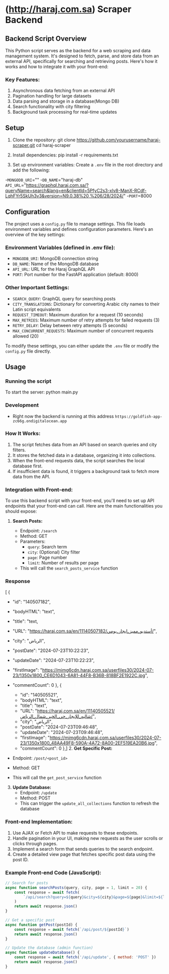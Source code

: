 # (http://haraj.com.sa) Scraper Backend

## Backend Script Overview

This Python script serves as the backend for a web scraping and data management system. It's designed to fetch, parse, and store data from an external API, specifically for searching and retrieving posts. Here's how it works and how to integrate it with your front-end:

### Key Features:

1. Asynchronous data fetching from an external API
2. Pagination handling for large datasets
3. Data parsing and storage in a database(Mongo DB)
4. Search functionality with city filtering
5. Background task processing for real-time updates

## Setup

1. Clone the repository:
   git clone https://github.com/yourusername/haraj-scraper.git
   cd haraj-scraper

2. Install dependencies:
   pip install -r requirements.txt

3. Set up environment variables:
   Create a `.env` file in the root directory and add the following:

-`MONGODB_URI`="" -`DB_NAME`="haraj-db"
`API_URL`="https://graphql.haraj.com.sa/?queryName=search&lang=en&clientId=5PfyC2s3-xlv8-ManX-RCdf-LqhFYr5SkUh3v3&version=N9.0.38%20,%206/28/2024/" -`PORT`=8000

## Configuration

The project uses a `config.py` file to manage settings. This file loads environment variables and defines configuration parameters. Here's an overview of the key settings:

### Environment Variables (defined in .env file):

- `MONGODB_URI`: MongoDB connection string
- `DB_NAME`: Name of the MongoDB database
- `API_URL`: URL for the Haraj GraphQL API
- `PORT`: Port number for the FastAPI application (default: 8000)

### Other Important Settings:

- `SEARCH_QUERY`: GraphQL query for searching posts
- `CITY_TRANSLATIONS`: Dictionary for converting Arabic city names to their Latin script equivalents
- `REQUEST_TIMEOUT`: Maximum duration for a request (10 seconds)
- `MAX_RETRIES`: Maximum number of retry attempts for failed requests (3)
- `RETRY_DELAY`: Delay between retry attempts (5 seconds)
- `MAX_CONCURRENT_REQUESTS`: Maximum number of concurrent requests allowed (20)

To modify these settings, you can either update the `.env` file or modify the `config.py` file directly.

## Usage

### Running the script

To start the server:
python main.py

### Development

- Right now the backend is running at this address `https://goldfish-app-zc66g.ondigitalocean.app`

### How It Works:

1. The script fetches data from an API based on search queries and city filters.
2. It stores the fetched data in a database, organizing it into collections.
3. When the front-end requests data, the script searches the local database first.
4. If insufficient data is found, it triggers a background task to fetch more data from the API.

### Integration with Front-end:

To use this backend script with your front-end, you'll need to set up API endpoints that your front-end can call. Here are the main functionalities you should expose:

1. **Search Posts:**

   - Endpoint: `/search`
   - Method: GET
   - Parameters:
     - `query`: Search term
     - `city`: (Optional) City filter
     - `page`: Page number
     - `limit`: Number of results per page
   - This will call the `search_posts_service` function

### Response

[
{

- "id": "140507182",
- "bodyHTML": "text",
- "title": "text,
- "URL": "https://haraj.com.sa/en/11140507182/أستديو_مميز_ايجار_يومي/",
- "city": "الرياض",
- "postDate": "2024-07-23T10:22:23",
- "updateDate": "2024-07-23T10:22:23",
- "firstImage": "https://mimg6cdn.haraj.com.sa/userfiles30/2024-07-23/1350x1800_CE6D1043-6A81-44F8-B36B-818BF2E1922C.jpg",
- "commentCount": 0
  },
  {

  - "id": "140505521",
  - "bodyHTML": "text",
  - "title": "text",
  - "URL": "https://haraj.com.sa/en/11140505521/شاليه_للإيجار_حي_الخير_شمال_الرياض/",
  - "city": "الرياض",
  - "postDate": "2024-07-23T09:46:48",
  - "updateDate": "2024-07-23T09:46:48",
  - "firstImage": "https://mimg6cdn.haraj.com.sa/userfiles30/2024-07-23/1350x1800_48AA49F8-590A-4A72-8A00-2EF519EA20B6.jpg",
  - "commentCount": 0
    },] 2. **Get Specific Post:**

- Endpoint: `/post/<post_id>`
- Method: GET
- This will call the `get_post_service` function

3. **Update Database:**
   - Endpoint: `/update`
   - Method: POST
   - This can trigger the `update_all_collections` function to refresh the database

### Front-end Implementation:

1. Use AJAX or Fetch API to make requests to these endpoints.
2. Handle pagination in your UI, making new requests as the user scrolls or clicks through pages.
3. Implement a search form that sends queries to the search endpoint.
4. Create a detailed view page that fetches specific post data using the post ID.

### Example Front-end Code (JavaScript):

```javascript
// Search for posts
async function searchPosts(query, city, page = 1, limit = 20) {
	const response = await fetch(
		`/api/search?query=${query}&city=${city}&page=${page}&limit=${limit}`
	)
	return await response.json()
}

// Get a specific post
async function getPost(postId) {
	const response = await fetch(`/api/post/${postId}`)
	return await response.json()
}

// Update the database (admin function)
async function updateDatabase() {
	const response = await fetch('/api/update', { method: 'POST' })
	return await response.json()
}
```
